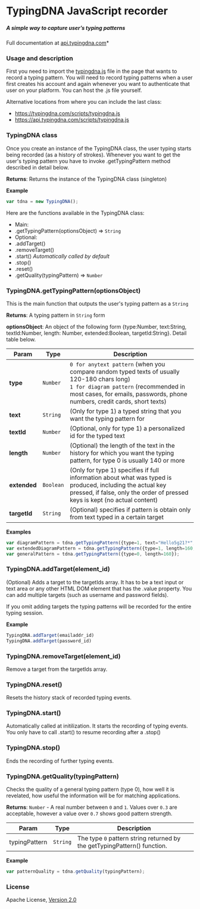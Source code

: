 # TypingDNA JavaScript recorder 
##### A simple way to capture user’s typing patterns
Full documentation at [api.typingdna.com](https://api.typingdna.com)*

### Usage and description
First you need to import the [typingdna.js](https://typingdna.com/scripts/typingdna.js) file in the page that wants to record a typing pattern. You will need to record typing patterns when a user first creates his account and again whenever you want to authenticate that user on your platform. You can host the .js file yourself. 

Alternative locations from where you can include the last class: 
* https://typingdna.com/scripts/typingdna.js
* https://api.typingdna.com/scripts/typingdna.js

### TypingDNA class

Once you create an instance of the TypingDNA class, the user typing starts being recorded (as a history of strokes). Whenever you want to get the user's typing pattern you have to invoke .getTypingPattern method described in detail below.

**Returns**: Returns the instance of the TypingDNA class (singleton)

**Example**  
```js
var tdna = new TypingDNA();
```
Here are the functions available in the TypingDNA class:
* Main:
* .getTypingPattern(optionsObject) ⇒ `String`
* Optional:
* .addTarget()
* .removeTarget()
* .start()  *Automatically called by default*
* .stop()
* .reset()
* .getQuality(typingPattern) ⇒ `Number` 


### TypingDNA.getTypingPattern(optionsObject)
This is the main function that outputs the user's typing pattern as a `String`

**Returns**: A typing pattern in `String` form  

**optionsObject**: An object of the following form {type:Number, text:String, textId:Number, length: Number, extended:Boolean, targetId:String}. Detail table below.

| Param | Type | Description | 
| --- | --- | --- |
| **type** | `Number` | `0 for anytext pattern` (when you compare random typed texts of usually 120-180 chars long) <br> `1 for diagram pattern` (recommended in most cases, for emails, passwords, phone numbers, credit cards, short texts) | 
| **text** | `String` | (Only for type 1) a typed string that you want the typing pattern for |
| **textId** | `Number` | (Optional, only for type 1) a personalized id for the typed text | 
| **length** | `Number` | (Optional) the length of the text in the history for which you want the typing pattern, for type 0 is usually 140 or more |
| **extended** | `Boolean` | (Only for type 1) specifies if full information about what was typed is produced, including the actual key pressed, if false, only the order of pressed keys is kept (no actual content) |
| **targetId** | `String` | (Optional) specifies if pattern is obtain only from text typed in a certain target |

**Examples**  
```js
var diagramPattern = tdna.getTypingPattern({type=1, text="Hello5g21?*", extedend=false});
var extendedDiagramPattern = tdna.getTypingPattern({type=1, length=160, extended=true});
var generalPattern = tdna.getTypingPattern({type=0, length=160});
```

### TypingDNA.addTarget(element_id)
(Optional) Adds a target to the targetIds array. It has to be a text input or text area or any other HTML DOM element that has the .value property. You can add multiple targets (such as username and password fields). 

If you omit adding targets the typing patterns will be recorded for the entire typing session.

**Example**  
```js
TypingDNA.addTarget(emailaddr_id)
TypingDNA.addTarget(password_id)
```

### TypingDNA.removeTarget(element_id)
Remove a target from the targetIds array.

### TypingDNA.reset()
Resets the history stack of recorded typing events.

### TypingDNA.start()
Automatically called at initilization. It starts the recording of typing events. You only have to call .start() to resume recording after a .stop() 

### TypingDNA.stop()
Ends the recording of further typing events. 

### TypingDNA.getQuality(typingPattern)
Checks the quality of a general typing pattern (type 0), how well it is revelated, how useful the
information will be for matching applications. 

**Returns**: `Number` - A real number between `0` and `1`. Values over `0.3` are acceptable, however a value over `0.7` shows good pattern strength.

| Param | Type | Description |
| --- | --- | --- |
| typingPattern | `String` | The type `0` pattern string returned by the getTypingPattern() function. |

**Example**  
```js
var patternQuality = tdna.getQuality(typingPattern);
```

### License
Apache License, [Version 2.0](http://www.apache.org/licenses/LICENSE-2.0)
